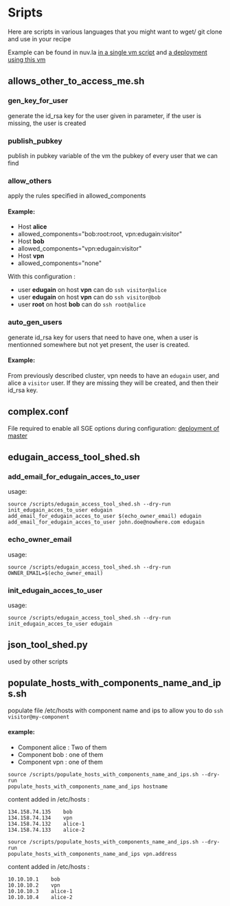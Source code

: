 # Sripts

Here are scripts in various languages that you might want to wget/ git clone and use in your recipe

Example can be found in nuv.la [in a single vm script](https://nuv.la/module/cyclone/neo4j/script_tester#5-application-workflows+4-deployment) and [a deployment using this vm](https://nuv.la/module/cyclone/neo4j/allows_access_example/6553#1-application-components)

## allows_other_to_access_me.sh

### gen_key_for_user

generate the id_rsa key for the user given in parameter, if the user is missing, the user is created

### publish_pubkey

publish in pubkey variable of the vm the pubkey of every user that we can find

### allow_others

apply the rules specified in allowed_components

#### Example: 
* Host **alice**
 * allowed_components="bob:root:root, vpn:edugain:visitor"
* Host **bob**
 * allowed_components="vpn:edugain:visitor"
* Host **vpn**
 * allowed_components="none"

With this configuration :
* user **edugain** on host **vpn** can do `ssh visitor@alice`
* user **edugain** on host **vpn** can do `ssh visitor@bob`
* user **root** on host **bob** can do `ssh root@alice`


### auto_gen_users

generate id_rsa key for users that need to have one, when a user is mentionned somewhere but not yet present, the user is created.

#### Example:

From previously described cluster, vpn needs to have an `edugain` user, and alice a `visitor` user. If they are missing they will be created, and then their id_rsa key.

## complex.conf

File required to enable all SGE options during configuration: [deployment of master](https://nuv.la/module/cyclone/Bacterial_Genomics/SGE_Miniconda_Master/6800#5-application-workflows+4-deployment)

## edugain_access_tool_shed.sh

### add_email_for_edugain_acces_to_user

usage:
```
source /scripts/edugain_access_tool_shed.sh --dry-run
init_edugain_acces_to_user edugain
add_email_for_edugain_acces_to_user $(echo_owner_email) edugain
add_email_for_edugain_acces_to_user john.doe@nowhere.com edugain
```

### echo_owner_email

usage:
```
source /scripts/edugain_access_tool_shed.sh --dry-run
OWNER_EMAIL=$(echo_owner_email)
```

### init_edugain_acces_to_user

usage:
```
source /scripts/edugain_access_tool_shed.sh --dry-run
init_edugain_acces_to_user edugain
```


## json_tool_shed.py

used by other scripts

## populate_hosts_with_components_name_and_ips.sh

populate file /etc/hosts with component name and ips to allow you to do `ssh visitor@my-component`

#### example:
* Component alice : Two of them
* Component bob : one of them
* Component vpn : one of them

```
source /scripts/populate_hosts_with_components_name_and_ips.sh --dry-run
populate_hosts_with_components_name_and_ips hostname
```
content added in /etc/hosts : 
```
134.158.74.135    bob
134.158.74.134    vpn
134.158.74.132    alice-1
134.158.74.133    alice-2
```

```
source /scripts/populate_hosts_with_components_name_and_ips.sh --dry-run
populate_hosts_with_components_name_and_ips vpn.address
```
content added in /etc/hosts : 
```
10.10.10.1    bob
10.10.10.2    vpn
10.10.10.3    alice-1
10.10.10.4    alice-2
```

